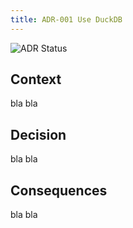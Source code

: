 ```yaml
---
title: ADR-001 Use DuckDB
---
```


![ADR Status](https://img.shields.io/badge/ADR_status-accepted-green)

## Context

bla bla

## Decision

bla bla

## Consequences

bla bla
